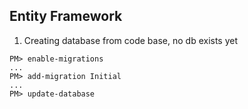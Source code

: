 
## Entity Framework
1. Creating database from code base, no db exists yet
```
PM> enable-migrations
...
PM> add-migration Initial
...
PM> update-database
```
